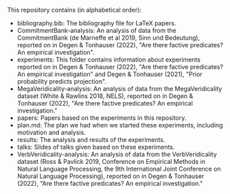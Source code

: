 This repository contains (in alphabetical order):

* bibliography.bib: The bibliography file for LaTeX papers.
* CommitmentBank-analysis: An analysis of data from the CommitmentBank (de Marneffe et al 2019, Sinn und Bedeutung), reported on in Degen & Tonhauser (2022), "Are there factive predicates? An empirical investigation".
* experiments: This folder contains information about experiments reported on in Degen & Tonhauser (2022), "Are there factive predicates? An empirical investigation" and Degen & Tonhauser (2021), "Prior probability predicts projection".
* MegaVeridicality-analysis: An analysis of data from the MegaVeridicality dataset (White & Rawlins 2018, NELS), reported on in Degen & Tonhauser (2022), "Are there factive predicates? An empirical investigation."
* papers: Papers based on the experiments in this repository.
* plan.md: The plan we had when we started these experiments, including motivation and analysis.
* results: The analysis and results of the experiments.
* talks: Slides of talks given based on these experiments.
* VerbVeridicality-analysis: An analysis of data from the VerbVeridicality dataset (Ross & Pavlick 2019, Conference on Empirical Methods in Natural Language Processing, the 9th International Joint Conference on Natural Language Processing), reported on in Degen & Tonhauser (2022), "Are there factive predicates? An empirical investigation."


